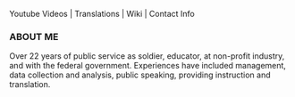 Youtube Videos | Translations | Wiki | Contact Info
### ABOUT ME 

Over 22 years of public service as soldier, educator, at non-profit industry, and with the federal government. Experiences have included management, data collection and analysis, public speaking, providing instruction and translation. 
